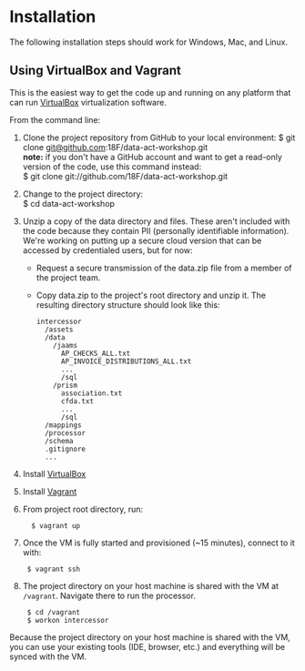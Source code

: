 # Installation

The following installation steps should work for Windows, Mac, and Linux.

## Using VirtualBox and Vagrant

This is the easiest way to get the code up and running on any platform that can run [VirtualBox](https://www.virtualbox.org/ "VirtualBox") virtualization software.

From the command line:

1. Clone the project repository from GitHub to your local environment:
        $ git clone git@github.com:18F/data-act-workshop.git  
    **note:** if you don't have a GitHub account and want to get a read-only version of the code, use this command instead:  
        $ git clone git://github.com/18F/data-act-workshop.git

2. Change to the project directory:  
        $ cd data-act-workshop

3. Unzip a copy of the data directory and files. These aren't included with the code because they contain PII (personally identifiable information). We're working on putting up a secure cloud version that can be accessed by credentialed users, but for now:
    * Request a secure transmission of the data.zip file from a member of the project team.
    * Copy data.zip to the project's root directory and unzip it. The resulting directory structure should look like this:

          intercessor
            /assets
            /data
              /jaams
                AP_CHECKS_ALL.txt
                AP_INVOICE_DISTRIBUTIONS_ALL.txt
                ...
                /sql
              /prism
                association.txt
                cfda.txt
                ...
                /sql
            /mappings
            /processor
            /schema
            .gitignore
            ...

4. Install [VirtualBox](https://www.virtualbox.org/wiki/Downloads "VirtualBox downloads")  

5. Install [Vagrant](http://www.vagrantup.com/downloads.html "Vagrant downloads")  

6. From project root directory, run:

         $ vagrant up

7. Once the VM is fully started and provisioned (~15 minutes), connect to it with:

        $ vagrant ssh

8. The project directory on your host machine is shared with the VM at `/vagrant`. Navigate there to run the processor.

        $ cd /vagrant
        $ workon intercessor

Because the project directory on your host machine is shared with the VM, you can use your existing tools (IDE, browser, etc.) and everything will be synced with the VM.
